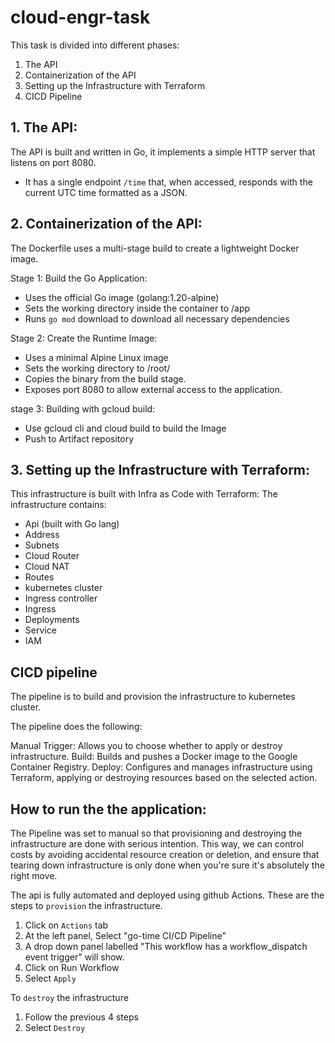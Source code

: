 # cloud-engr-task

This task is divided into different phases:

1. The API
2. Containerization of the API 
3. Setting up the Infrastructure with Terraform
4. CICD Pipeline

## 1. The API:
The API is built and written in Go, it implements a simple HTTP server that listens on port 8080.
- It has a single endpoint `/time` that, when accessed, responds with the current UTC time formatted as a JSON.

## 2. Containerization of the API:
The Dockerfile uses a multi-stage build to create a lightweight Docker image.

Stage 1: Build the Go Application:
- Uses the official Go image (golang:1.20-alpine) 
- Sets the working directory inside the container to /app
- Runs `go mod` download to download all necessary dependencies

Stage 2: Create the Runtime Image:
- Uses a minimal Alpine Linux image
- Sets the working directory to /root/
- Copies the binary from the build stage.
- Exposes port 8080 to allow external access to the application.

stage 3: Building with gcloud build:
- Use gcloud cli and cloud build to build the Image
- Push to Artifact repository


## 3. Setting up the Infrastructure with Terraform:
This infrastructure is built with Infra as Code with Terraform:
The infrastructure contains:
- Api (built with Go lang)
- Address
- Subnets
- Cloud Router
- Cloud NAT
- Routes
- kubernetes cluster
- Ingress controller
- Ingress
- Deployments
- Service
- IAM


## CICD pipeline
The pipeline is to build and provision the infrastructure to kubernetes cluster. 

The pipeline does the following:

Manual Trigger: Allows you to choose whether to apply or destroy infrastructure.
Build: Builds and pushes a Docker image to the Google Container Registry.
Deploy: Configures and manages infrastructure using Terraform, applying or destroying resources based on the selected action.



## How to run the the application:
The Pipeline was set to manual so that provisioning and destroying the infrastructure are done with serious intention. This way, we can control costs by avoiding accidental resource creation or deletion, and ensure that tearing down infrastructure is only done when you're sure it's absolutely the right move.

The api is fully automated and deployed using github Actions. These are the steps to `provision` the infrastructure.
1. Click on `Actions` tab
2. At the left panel, Select "go-time CI/CD Pipeline"
3. A drop down panel labelled "This workflow has a workflow_dispatch event trigger" will show.
4. Click on Run Workflow
5. Select `Apply`

To `destroy` the infrastructure

1. Follow the previous 4 steps
2. Select `Destroy`
